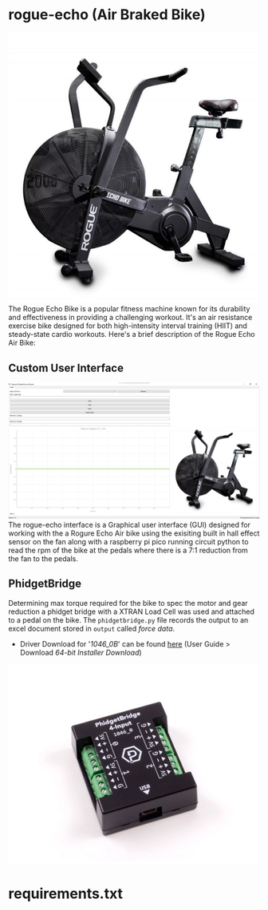 # rogue-echo (Air Braked Bike)
![Alt Text](images/rogue-echo-air-bike.jpg)
The Rogue Echo Bike is a popular fitness machine known for its durability and effectiveness in providing a challenging workout. It's an air resistance exercise bike designed for both high-intensity interval training (HIIT) and steady-state cardio workouts. Here's a brief description of the Rogue Echo Air Bike:

## Custom User Interface
![Alt Text](images/interface.png)
The rogue-echo interface is a Graphical user interface (GUI) designed for working with the a Rogure Echo Air bike using the exisiting built in hall effect sensor on the fan along with a raspberry pi pico running circuit python to read the rpm of the bike at the pedals where there is a 7:1 reduction from the fan to the pedals.

## PhidgetBridge
Determining max torque required for the bike to spec the motor and gear reduction a phidget bridge with a XTRAN Load Cell was used and attached to a pedal on the bike. The `phidgetbridge.py` file records the output to an excel document stored in `output` called _force data_.

* Driver Download for '_1046_0B_' can be found [here]([https://github.com/repoockcorb/PrusaSlicer-Profiles/archive/refs/heads/main.zip](https://www.phidgets.com/?prodid=1027#Tab_User_Guide)) (User Guide > Download _64-bit Installer Download_) 

![Alt Text](images/1046_0B.jpg)

# requirements.txt